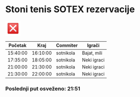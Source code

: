
<h1>Stoni tenis SOTEX rezervacije</h1>

<img src="assets/cross.png" height="48px" />

<table>
    <thead>
        <th>Početak</th>
        <th>Kraj</th>
        <th>Commiter</th>
        <th>Igrači</th>
    </thead>
    <tbody><tr>
            <td>15:40:00</td>
            <td>16:10:00</td>
            <td>sotnikola</td>
            <td>Bajat, mili</td>
        </tr><tr>
            <td>17:35:00</td>
            <td>18:05:00</td>
            <td>sotnikola</td>
            <td>Neki igraci</td>
        </tr><tr>
            <td>21:00:00</td>
            <td>21:30:00</td>
            <td>sotnikola</td>
            <td>Neki igraci</td>
        </tr><tr>
            <td>21:30:00</td>
            <td>22:00:00</td>
            <td>sotnikola</td>
            <td>Neki igraci</td>
        </tr></tbody>
</table>
<h3>Poslednji put osveženo: 21:51</h3>
